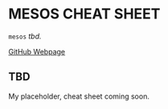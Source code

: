 # MESOS CHEAT SHEET

`mesos` _tbd._

[GitHub Webpage](https://jeffdecola.github.io/my-cheat-sheets/)

## TBD

My placeholder, cheat sheet coming soon.